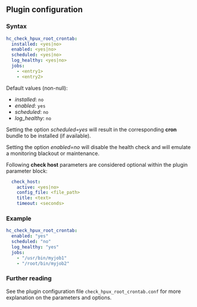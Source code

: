 ## Plugin configuration

### Syntax

```yaml
hc_check_hpux_root_crontab:
  installed: <yes|no>    
  enabled: <yes|no>
  scheduled: <yes|no>
  log_healthy: <yes|no>
  jobs:
    - <entry1>
    - <entry2>
```

Default values (non-null):
* *installed*: `no`
* *enabled*: `yes`
* *scheduled*: `no`
* *log_healthy*: `no`

Setting the option *scheduled=yes* will result in the corresponding **cron** bundle to be installed (if available).

Setting the option *enabled=no* will disable the health check and will emulate a monitoring blackout or maintenance.

Following **check host** parameters are considered optional within the plugin parameter block:

```yaml
  check_host:
    active: <yes|no>
    config_file: <file_path>
    title: <text>
    timeout: <seconds>
```

### Example

```yaml
hc_check_hpux_root_crontab:
  enabled: "yes"
  scheduled: "no"
  log_healthy: "yes"
  jobs:
    - "/usr/bin/myjob1"
    - "/root/bin/myjob2"  
```

### Further reading

See the plugin configuration file `check_hpux_root_crontab.conf` for more explanation on the parameters and options.
